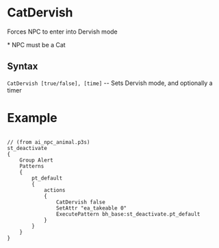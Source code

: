 # CatDervish
<p>Forces NPC to enter into Dervish mode
<p>* NPC must be a Cat
<h2>Syntax</h2>
<p><code class="language-js">CatDervish [true/false], [time]</code> -- Sets Dervish mode, and optionally a timer
<h1>Example</h1>
<pre><code class="language-js">
// (from ai_npc_animal.p3s)
st_deactivate
{
	Group Alert
	Patterns
	{
		pt_default
		{
			actions
			{
				CatDervish false
				SetAttr "ea_takeable 0"
				ExecutePattern bh_base:st_deactivate.pt_default
			}
		}
	}
}
</code></pre>